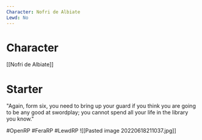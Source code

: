 ```yaml
---
Character: Nofri de Albiate
Lewd: No
---
```

# Character
[[Nofri de Albiate]]

# Starter
"Again, form six, you need to bring up your guard if you think you are going to be any good at swordplay; you cannot spend all your life in the library you know."

#OpenRP #FeraRP #LewdRP 
![[Pasted image 20220618211037.jpg]]